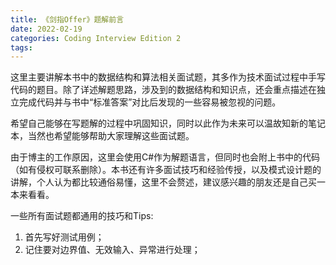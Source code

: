 ```yaml
---
title: 《剑指Offer》题解前言
date: 2022-02-19
categories: Coding Interview Edition 2
tags:
---
```


这里主要讲解本书中的数据结构和算法相关面试题，其多作为技术面试过程中手写代码的题目。除了详述解题思路，涉及到的数据结构和知识点，还会重点描述在独立完成代码并与书中“标准答案”对比后发现的一些容易被忽视的问题。

<!--more-->

希望自己能够在写题解的过程中巩固知识，同时以此作为未来可以温故知新的笔记本，当然也希望能够帮助大家理解这些面试题。

由于博主的工作原因，这里会使用C#作为解题语言，但同时也会附上书中的代码（如有侵权可联系删除）。本书还有许多面试技巧和经验传授，以及模式设计题的讲解，个人认为都比较通俗易懂，这里不会赘述，建议感兴趣的朋友还是自己买一本来看看。

一些所有面试题都通用的技巧和Tips:
1. 首先写好测试用例；
2. 记住要对边界值、无效输入、异常进行处理；